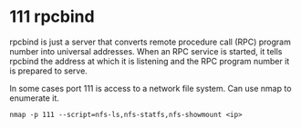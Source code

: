# 111 rpcbind

rpcbind is just a server that converts remote procedure call (RPC) program number into universal addresses. When an RPC service is started, it tells rpcbind the address at which it is listening and the RPC program number it is prepared to serve.&#x20;

In some cases port 111 is access to a network file system. Can use nmap to enumerate it.

```
nmap -p 111 --script=nfs-ls,nfs-statfs,nfs-showmount <ip>
```
